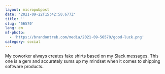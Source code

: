 ```yaml
---
layout: micropubpost
date: '2021-09-22T15:42:50.677Z'
title: ''
slug: '56570'
lang: en
mf-photo:
  - 'https://brandontreb.com/media/2021-09-56570/good-luck.png'
category: social
---
```

My coworker always creates fake shirts based on my Slack messages. This one is a gem and accurately sums up my mindset when it comes to shipping software products.
